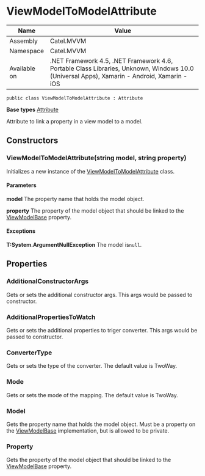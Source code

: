 

# ViewModelToModelAttribute

Name|Value
---|---
Assembly|Catel.MVVM
Namespace|Catel.MVVM
Available on|.NET Framework 4.5, .NET Framework 4.6, Portable Class Libraries, Unknown, Windows 10.0 (Universal Apps), Xamarin - Android, Xamarin - iOS

```
public class ViewModelToModelAttribute : Attribute
```

**Base types**
[Attribute]()


Attribute to link a property in a view model to a model.



## Constructors

### ViewModelToModelAttribute(string model, string property)

Initializes a new instance of the [ViewModelToModelAttribute](#) class.

#### Parameters

**model**
The property name that holds the model object.

**property**
The property of the model object that should be linked to the [ViewModelBase](#) property.

#### Exceptions

**T:System.ArgumentNullException**
The model is`null`.



## Properties

### AdditionalConstructorArgs

Gets or sets the additional constructor args. This args would be passed to constructor.



### AdditionalPropertiesToWatch

Gets or sets the additional properties to triger converter. This args would be passed to constructor.



### ConverterType

Gets or sets the type of the converter. The default value is TwoWay.



### Mode

Gets or sets the mode of the mapping. The default value is TwoWay.



### Model

Gets the property name that holds the model object. Must be a property on the [ViewModelBase](#) implementation, but is allowed to be private.



### Property

Gets the property of the model object that should be linked to the [ViewModelBase](#) property.



